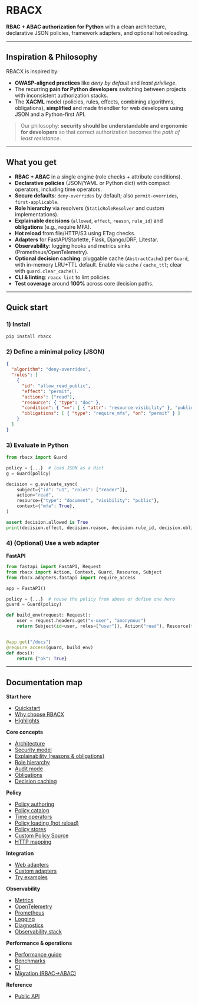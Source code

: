 # RBACX

**RBAC + ABAC authorization for Python** with a clean architecture, declarative JSON policies, framework adapters, and optional hot reloading.

---

## Inspiration & Philosophy

RBACX is inspired by:
- **OWASP-aligned practices** like *deny by default* and *least privilege*.
- The recurring **pain for Python developers** switching between projects with inconsistent authorization stacks.
- The **XACML** model (policies, rules, effects, combining algorithms, obligations), **simplified** and made friendlier for web developers using JSON and a Python-first API.

> Our philosophy: **security should be understandable and ergonomic for developers** so that correct authorization becomes the *path of least resistance*.

---

## What you get

- **RBAC + ABAC** in a single engine (role checks + attribute conditions).
- **Declarative policies** (JSON/YAML or Python dict) with compact operators, including time operators.
- **Secure defaults**: `deny-overrides` by default; also `permit-overrides`, `first-applicable`.
- **Role hierarchy** via resolvers (`StaticRoleResolver` and custom implementations).
- **Explainable decisions** (`allowed`, `effect`, `reason`, `rule_id`) and **obligations** (e.g., require MFA).
- **Hot reload** from file/HTTP/S3 using ETag checks.
- **Adapters** for FastAPI/Starlette, Flask, Django/DRF, Litestar.
- **Observability**: logging hooks and metrics sinks (Prometheus/OpenTelemetry).
- **Optional decision caching**: pluggable cache (`AbstractCache`) per `Guard`, with in-memory LRU+TTL default. Enable via `cache` / `cache_ttl`; clear with `guard.clear_cache()`.
- **CLI & linting**: `rbacx lint` to lint policies.
- **Test coverage** around **100%** across core decision paths.

---

## Quick start

### 1) Install
```bash
pip install rbacx
```

### 2) Define a minimal policy (JSON)
```json
{
  "algorithm": "deny-overrides",
  "rules": [
    {
      "id": "allow_read_public",
      "effect": "permit",
      "actions": ["read"],
      "resource": { "type": "doc" },
      "condition": { "==": [ { "attr": "resource.visibility" }, "public" ] },
      "obligations": [ { "type": "require_mfa", "on": "permit" } ]
    }
  ]
}
```

### 3) Evaluate in Python
```python
from rbacx import Guard

policy = {...}  # load JSON as a dict
g = Guard(policy)

decision = g.evaluate_sync(
    subject={"id": "u1", "roles": ["reader"]},
    action="read",
    resource={"type": "document", "visibility": "public"},
    context={"mfa": True},
)

assert decision.allowed is True
print(decision.effect, decision.reason, decision.rule_id, decision.obligations)
```

### 4) (Optional) Use a web adapter

**FastAPI**
```python
from fastapi import FastAPI, Request
from rbacx import Action, Context, Guard, Resource, Subject
from rbacx.adapters.fastapi import require_access

app = FastAPI()

policy = {...}  # reuse the policy from above or define one here
guard = Guard(policy)

def build_env(request: Request):
    user = request.headers.get("x-user", "anonymous")
    return Subject(id=user, roles=["user"]), Action("read"), Resource(type="doc"), Context()


@app.get("/docs")
@require_access(guard, build_env)
def docs():
    return {"ok": True}
```

---

## Documentation map

**Start here**
- [Quickstart](quickstart.md)
- [Why choose RBACX](why_choose.md)
- [Highlights](highlights.md)

**Core concepts**
- [Architecture](architecture.md)
- [Security model](security.md)
- [Explainability (reasons & obligations)](reasons.md)
- [Role hierarchy](roles.md)
- [Audit mode](audit_mode.md)
- [Obligations](obligations.md)
- [Decision caching](caching.md)

**Policy**
- [Policy authoring](policy_authoring.md)
- [Policy catalog](policy_catalog.md)
- [Time operators](time_operators.md)
- [Policy loading (hot reload)](policy_loading.md)
- [Policy stores](policy_stores.md)
- [Custom Policy Source](custom_policy_source.md)
- [HTTP mapping](http_mapping.md)

**Integration**
- [Web adapters](web_adapters.md)
- [Custom adapters](adapters.md)
- [Try examples](try_examples.md)

**Observability**
- [Metrics](metrics.md)
- [OpenTelemetry](otel_metrics.md)
- [Prometheus](prometheus.md)
- [Logging](logging.md)
- [Diagnostics](diagnostics.md)
- [Observability stack](observability_stack.md)

**Performance & operations**
- [Performance guide](performance.md)
- [Benchmarks](benchmarks.md)
- [CI](ci.md)
- [Migration (RBAC→ABAC)](migration_rbac_to_abac.md)

**Reference**
- [Public API](api.md)
